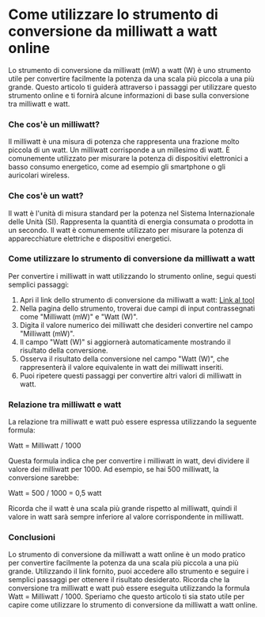Come utilizzare lo strumento di conversione da milliwatt a watt online
======================================================================

Lo strumento di conversione da milliwatt (mW) a watt (W) è uno strumento utile per convertire facilmente la potenza da una scala più piccola a una più grande. Questo articolo ti guiderà attraverso i passaggi per utilizzare questo strumento online e ti fornirà alcune informazioni di base sulla conversione tra milliwatt e watt.

### Che cos'è un milliwatt?

Il milliwatt è una misura di potenza che rappresenta una frazione molto piccola di un watt. Un milliwatt corrisponde a un millesimo di watt. È comunemente utilizzato per misurare la potenza di dispositivi elettronici a basso consumo energetico, come ad esempio gli smartphone o gli auricolari wireless.

### Che cos'è un watt?

Il watt è l'unità di misura standard per la potenza nel Sistema Internazionale delle Unità (SI). Rappresenta la quantità di energia consumata o prodotta in un secondo. Il watt è comunemente utilizzato per misurare la potenza di apparecchiature elettriche e dispositivi energetici.

### Come utilizzare lo strumento di conversione da milliwatt a watt

Per convertire i milliwatt in watt utilizzando lo strumento online, segui questi semplici passaggi:

1. Apri il link dello strumento di conversione da milliwatt a watt: [Link al tool](https://www.onlinecalculatorsfree.com/it/convert/milliwatts-to-watts.html)
2. Nella pagina dello strumento, troverai due campi di input contrassegnati come "Milliwatt (mW)" e "Watt (W)".
3. Digita il valore numerico dei milliwatt che desideri convertire nel campo "Milliwatt (mW)".
4. Il campo "Watt (W)" si aggiornerà automaticamente mostrando il risultato della conversione.
5. Osserva il risultato della conversione nel campo "Watt (W)", che rappresenterà il valore equivalente in watt dei milliwatt inseriti.
6. Puoi ripetere questi passaggi per convertire altri valori di milliwatt in watt.

### Relazione tra milliwatt e watt

La relazione tra milliwatt e watt può essere espressa utilizzando la seguente formula:

Watt = Milliwatt / 1000

Questa formula indica che per convertire i milliwatt in watt, devi dividere il valore dei milliwatt per 1000. Ad esempio, se hai 500 milliwatt, la conversione sarebbe:

Watt = 500 / 1000 = 0,5 watt

Ricorda che il watt è una scala più grande rispetto al milliwatt, quindi il valore in watt sarà sempre inferiore al valore corrispondente in milliwatt.

### Conclusioni

Lo strumento di conversione da milliwatt a watt online è un modo pratico per convertire facilmente la potenza da una scala più piccola a una più grande. Utilizzando il link fornito, puoi accedere allo strumento e seguire i semplici passaggi per ottenere il risultato desiderato. Ricorda che la conversione tra milliwatt e watt può essere eseguita utilizzando la formula Watt = Milliwatt / 1000. Speriamo che questo articolo ti sia stato utile per capire come utilizzare lo strumento di conversione da milliwatt a watt online.
